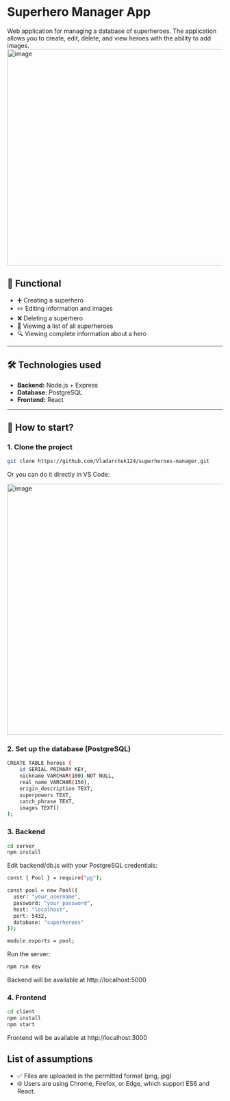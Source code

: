 # Superhero Manager App

Web application for managing a database of superheroes. The application allows you to create, edit, delete, and view heroes with the ability to add images.  
<img width="1000" height="505" alt="image" src="https://wallpapercat.com/w/full/b/1/9/2164678-3840x2160-desktop-4k-super-heroes-background-photo.jpg" />

## 📌 Functional

- ➕ Creating a superhero
- ✏️ Editing information and images
- ❌ Deleting a superhero
- 📃 Viewing a list of all superheroes
- 🔍 Viewing complete information about a hero

---

## 🛠️ Technologies used

- **Backend:** Node.js + Express  
- **Database:** PostgreSQL 
- **Frontend:** React  

---

## 🚀 How to start?

### 1. Clone the project
```bash
git clone https://github.com/Vladarchuk124/superheroes-manager.git
```
Or you can do it directly in VS Code:

<img width="566" height="585" alt="image" src="https://github.com/user-attachments/assets/c8832414-e559-45c0-8704-1300da9f33dd" />


### 2. Set up the database (PostgreSQL)

```bash
CREATE TABLE heroes (
    id SERIAL PRIMARY KEY,
    nickname VARCHAR(100) NOT NULL,
    real_name VARCHAR(150),
    origin_description TEXT,
    superpowers TEXT,
    catch_phrase TEXT,
    images TEXT[]
);
```

### 3. Backend

```bash
cd server
npm install
```

Edit backend/db.js with your PostgreSQL credentials:

```bash
const { Pool } = require("pg");

const pool = new Pool({
  user: "your_username",
  password: "your_password",
  host: "localhost",
  port: 5432,
  database: "superheroes"
});

module.exports = pool;
```

Run the server:

```bash
npm run dev
```
Backend will be available at http://localhost:5000

### 4. Frontend

```bash
cd client
npm install
npm start
```
Frontend will be available at http://localhost:3000

## List of assumptions

- ✅ Files are uploaded in the permitted format (png, jpg)
- 🌐 Users are using Chrome, Firefox, or Edge, which support ES6 and React.
